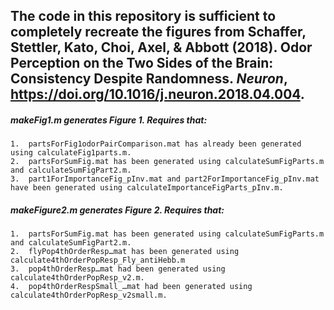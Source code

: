 ## The code in this repository is sufficient to completely recreate the figures from Schaffer, Stettler, Kato, Choi, Axel, & Abbott (2018). Odor Perception on the Two Sides of the Brain: Consistency Despite Randomness. *Neuron*, https://doi.org/10.1016/j.neuron.2018.04.004.

##### makeFig1.m generates Figure 1. Requires that:

	1.  partsForFig1odorPairComparison.mat has already been generated using calculateFig1parts.m.
	2.  partsForSumFig.mat has been generated using calculateSumFigParts.m and calculateSumFigPart2.m.
	3.  part1ForImportanceFig_pInv.mat and part2ForImportanceFig_pInv.mat have been generated using calculateImportanceFigParts_pInv.m.


##### makeFigure2.m generates Figure 2. Requires that:

	1.  partsForSumFig.mat has been generated using calculateSumFigParts.m and calculateSumFigPart2.m.
	2.  flyPop4thOrderResp…mat has been generated using calculate4thOrderPopResp_Fly_antiHebb.m
	3.  pop4thOrderResp…mat had been generated using calculate4thOrderPopResp_v2.m.
	4.  pop4thOrderRespSmall_…mat had been generated using calculate4thOrderPopResp_v2small.m.